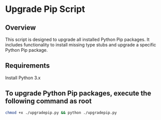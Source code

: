 # Upgrade Pip Script

## Overview

This script is designed to upgrade all installed Python Pip packages. It includes functionality to install missing type stubs and upgrade a specific Python Pip package.

## Requirements

Install Python 3.x

## To upgrade Python Pip packages, execute the following command as root

```bash
chmod +x ./upgradepip.py && python ./upgradepip.py
```
